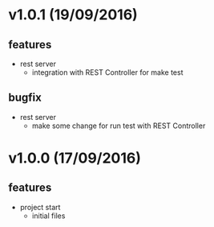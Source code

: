 v1.0.1 (19/09/2016)
===================
## features
- rest server
   - integration with REST Controller for make test
   
## bugfix
- rest server
  - make some change for run test with REST Controller

v1.0.0 (17/09/2016)
===================
## features
- project start
   - initial files
